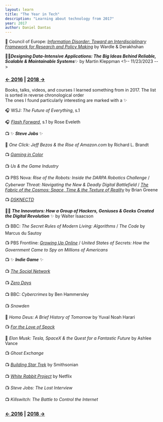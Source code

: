 ```yaml
---
layout: learn
title: "The Year in Tech"
description: "Learning about technology from 2017"
year: 2017
author: Daniel Dantas
---
```


📄 Council of Europe: [_Information Disorder: Toward an Interdisciplinary Framework for Research and Policy Making_](https://edoc.coe.int/en/media/7495-information-disorder-toward-an-interdisciplinary-framework-for-research-and-policy-making.html) by Wardle & Derakhshan <!-- 3/27/2024 -->

📕✨***Designing Data-Intensive Applications: The Big Ideas Behind Reliable, Scalable & Maintainable Systems***✨ by Martin Kleppman <1-- 11/23/2023 -->


### [← 2016](/2016/12/31/learn-2016) | [2018 →](/2018/12/31/learn-2018)

Books, talks, videos, and courses I learned something from in 2017. The list is sorted in reverse chronological order\
The ones I found particularly interesting are marked with a ✨

🎧 WSJ: _The Future of Everything_, s.1

🎧 _[Flash Forward](https://www.flashforwardpod.com/)_, s.1 by Rose Eveleth

📺 ✨ ***Steve Jobs*** ✨

📕 _One Click: Jeff Bezos & the Rise of Amazon.com_ by Richard L. Brandt

📺 _[Gaming in Color](https://tubitv.com/movies/341513/gaming-in-color)_

📺 _Us & the Game Industry_

📺 PBS Nova: _Rise of the Robots: Inside the DARPA Robotics Challenge_ / _Cyberwar Threat: Navigating the New & Deadly Digital Battlefield_ / _[The Fabric of the Cosmos: Space, Time & the Texture of Reality](https://www.pbs.org/wgbh/nova/series/the-fabric-of-the-cosmos/)_ by Brian Greene

📺 _[DSKNECTD](https://tubitv.com/movies/286044/dsknectd)_

📕✨ ***The Innovators: How a Group of Hackers, Geniuses & Geeks Created the Digital Revolution*** ✨ by Walter Isaacson 

📺 BBC: _The Secret Rules of Modern Living: Algorithms_ / _The Code_ by Marcus du Sautoy

📺 PBS Frontline: _[Growing Up Online](https://www.pbs.org/wgbh/frontline/documentary/kidsonline/)_ / _United States of Secrets: How the Government Came to Spy on Millions of Americans_

📺 ✨ ***Indie Game*** ✨

📺 _[The Social Network](https://www.amazon.com/gp/video/detail/B0B6CSHN7L/)_

📺 _[Zero Days](https://tubitv.com/movies/588509/zero-days)_

📺 BBC: _Cybercrimes_ by Ben Hammersley

📺 _Snowden_

📕 _Homo Deus: A Brief History of Tomorrow_ by Yuval Noah Harari

📺 _[For the Love of Spock](https://tubitv.com/movies/549347/for-the-love-of-spock)_

📕 _Elon Musk: Tesla, SpaceX & the Quest for a Fantastic Future_ by Ashlee Vance

📺 _Ghost Exchange_

📺 _[Building Star Trek](https://www.paramountplus.com/movies/video/wQH9yE_y_Dt4ekDYm3yelhhY2KXvOra_/)_ by Smithsonian

📺 _[White Rabbit Project](https://www.netflix.com/title/80091245)_ by Netflix

📺 _Steve Jobs: The Lost Interview_

📺 _Killswitch: The Battle to Control the Internet_

### [← 2016](/2016/12/31/learn-2016) | [2018 →](/2018/12/31/learn-2018)
